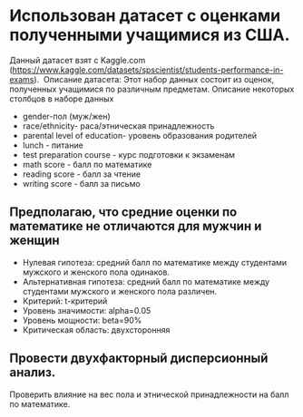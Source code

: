 # **Использован датасет с оценками полученными учащимися из США**.
Данный датасет взят с Kaggle.com (https://www.kaggle.com/datasets/spscientist/students-performance-in-exams).
 Описание датасета: Этот набор данных состоит из оценок, полученных учащимися по различным предметам.
Описание некоторых столбцов в наборе данных
+ gender-пол (муж/жен)
+ race/ethnicity- раса/этническая принадлежность
+ parental level of education- уровень образования родителей
+ lunch - питание
+ test preparation course - курс подготовки к экзаменам
+ math score - балл по математике
+ reading score - балл за чтение
+ writing score - балл за письмо

## **Предполагаю, что средние оценки по математике не отличаются для мужчин и женщин**
- Нулевая гипотеза: средний балл по математике между студентами мужского и женского пола одинаков.
- Альтернативная гипотеза: средний балл по математике между студентами мужского и женского пола различен.
- Критерий: t-критерий
- Уровень значимости: alpha=0.05
- Уровень мощности: beta=90%
- Критическая область: двухсторонняя


## **Провести двухфакторный дисперсионный анализ.** 
Проверить влияние на вес пола и этнической принадлежности на балл по математике. 
